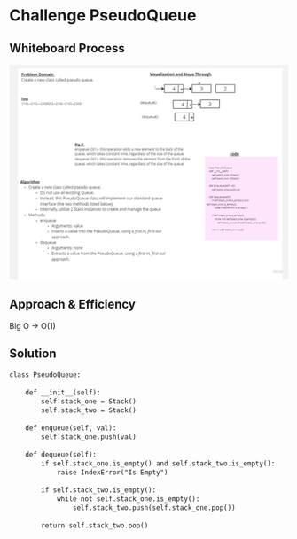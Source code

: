 # Challenge PseudoQueue
<!-- Description of the challenge -->

## Whiteboard Process
<!-- Embedded whiteboard image -->
![](Untitled(11).jpg)

## Approach & Efficiency
Big O -> O(1)
## Solution
<!-- Show how to run your code, and examples of it in action -->
```
class PseudoQueue:

    def __init__(self):
        self.stack_one = Stack()
        self.stack_two = Stack()

    def enqueue(self, val):
        self.stack_one.push(val)

    def dequeue(self):
        if self.stack_one.is_empty() and self.stack_two.is_empty():
            raise IndexError("Is Empty")

        if self.stack_two.is_empty():
            while not self.stack_one.is_empty():
                self.stack_two.push(self.stack_one.pop())

        return self.stack_two.pop()

```